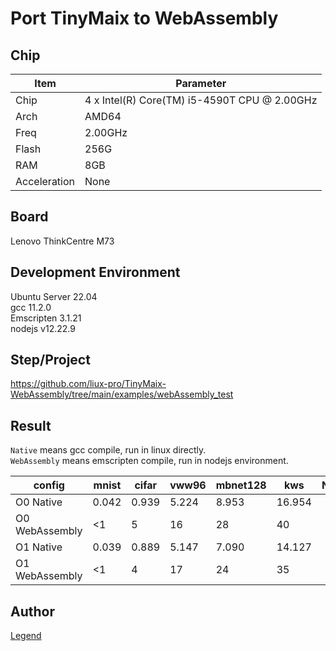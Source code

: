 # Port TinyMaix to WebAssembly

## Chip

| Item         | Parameter                                    |
| ------------ |----------------------------------------------|
| Chip         | 4 x Intel(R) Core(TM) i5-4590T CPU @ 2.00GHz |
| Arch         | AMD64                                        |
| Freq         | 2.00GHz                                      |
| Flash        | 256G                                         |
| RAM          | 8GB                                          |
| Acceleration | None                                         |

## Board

Lenovo ThinkCentre M73

## Development Environment

Ubuntu Server 22.04  
gcc 11.2.0  
Emscripten 3.1.21  
nodejs v12.22.9  

## Step/Project

https://github.com/liux-pro/TinyMaix-WebAssembly/tree/main/examples/webAssembly_test

## Result

`Native` means gcc compile, run in linux directly.  
`WebAssembly` means emscripten compile, run in nodejs environment.  

| config         | mnist | cifar | vww96 | mbnet128 | kws    | Note |
| -------------- | ----- | ----- | ----- |----------| ------ | ---- |
| O0 Native      | 0.042 | 0.939 | 5.224 | 8.953    | 16.954 |      |
| O0 WebAssembly | <1    | 5     | 16    | 28       | 40     |      |
| O1 Native      | 0.039 | 0.889 | 5.147 | 7.090    | 14.127 |      |
| O1 WebAssembly | <1    | 4     | 17    | 24       | 35     |      |


## Author

[Legend](https://github.com/liux-pro) 